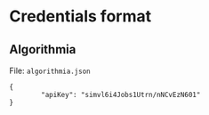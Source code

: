 # Credentials format

## Algorithmia

File: `algorithmia.json`

```
{
        "apiKey": "simvl6i4Jobs1Utrn/nNCvEzN601"
}

```
